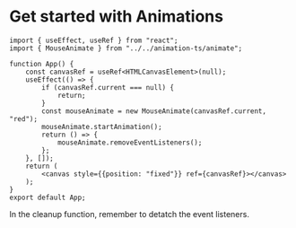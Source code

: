 # Get started with Animations

```
import { useEffect, useRef } from "react";
import { MouseAnimate } from "../../animation-ts/animate";

function App() {
    const canvasRef = useRef<HTMLCanvasElement>(null);
    useEffect(() => {
        if (canvasRef.current === null) {
            return;
        }
        const mouseAnimate = new MouseAnimate(canvasRef.current, "red");
        mouseAnimate.startAnimation();
        return () => {
            mouseAnimate.removeEventListeners();
        };
    }, []);
    return (
        <canvas style={{position: "fixed"}} ref={canvasRef}></canvas>
    );
}
export default App;

```

In the cleanup function, remember to detatch the event listeners.
